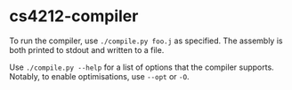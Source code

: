 # cs4212-compiler

To run the compiler, use `./compile.py foo.j` as specified. The assembly is both printed to stdout and written to a file.

Use `./compile.py --help` for a list of options that the compiler supports. Notably, to enable optimisations, use `--opt`
or `-O`.
